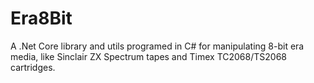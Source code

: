 # Era8Bit
A .Net Core library and utils programed in C# for manipulating 8-bit era media, like Sinclair ZX Spectrum tapes and Timex TC2068/TS2068 cartridges.
